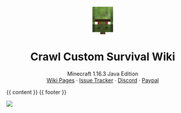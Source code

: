 <p align="center">
  <a href="https://wiki.crawl-survival.com/">
    <img src="https://github.com/danthemanzx/crawl-custom-survival/blob/main/media/server-icon.png?raw=true" alt="Crawl Custom Survival Wiki" width=72 height=72>
  </a>

  <h1 align="center">Crawl Custom Survival Wiki</h1>

  <p align="center">
    Minecraft 1.16.3 Java Edition
    <br>
    <a href="www.crawl-survival.com/wiki">Wiki Pages</a>
    ·
    <a href="wiki.crawl-survival.com">Issue Tracker</a>
     ·
    <a href="wiki.crawl-survival.com">Discord</a>
     ·
    <a href="Vote">Paypal</a>
  </p>
</p>

{{ content }}
{{ footer }}

![](http://status.mclive.eu/Crawl%20Custom%20Survival/play.crawl-survival.com/25565/banner.png)